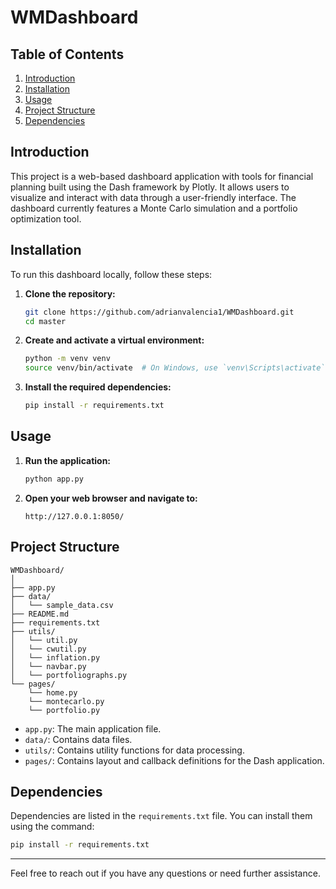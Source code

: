 # WMDashboard

## Table of Contents
1. [Introduction](#introduction)
2. [Installation](#installation)
3. [Usage](#usage)
4. [Project Structure](#project-structure)
5. [Dependencies](#dependencies)

## Introduction
This project is a web-based dashboard application with tools for financial planning built using the Dash framework by Plotly. It allows users to visualize and interact with data through a user-friendly interface. The dashboard currently features a Monte Carlo simulation and a portfolio optimization tool.

## Installation
To run this dashboard locally, follow these steps:

1. **Clone the repository:**
    ```sh
    git clone https://github.com/adrianvalencia1/WMDashboard.git
    cd master
    ```

2. **Create and activate a virtual environment:**
    ```sh
    python -m venv venv
    source venv/bin/activate  # On Windows, use `venv\Scripts\activate`
    ```

3. **Install the required dependencies:**
    ```sh
    pip install -r requirements.txt
    ```

## Usage
1. **Run the application:**
    ```sh
    python app.py
    ```

2. **Open your web browser and navigate to:**
    ```
    http://127.0.0.1:8050/
    ```

## Project Structure
```
WMDashboard/
│
├── app.py
├── data/
│   └── sample_data.csv
├── README.md
├── requirements.txt
├── utils/
│   └── util.py
│   └── cwutil.py
│   └── inflation.py
│   └── navbar.py
│   └── portfoliographs.py
└── pages/
    └── home.py
    └── montecarlo.py
    └── portfolio.py
```

- `app.py`: The main application file.
- `data/`: Contains data files.
- `utils/`: Contains utility functions for data processing.
- `pages/`: Contains layout and callback definitions for the Dash application.

## Dependencies
Dependencies are listed in the `requirements.txt` file. You can install them using the command:
```sh
pip install -r requirements.txt
```

---

Feel free to reach out if you have any questions or need further assistance.